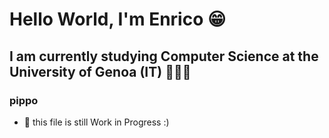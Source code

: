 # Hello World, I'm Enrico 😁

## I am currently studying Computer Science at the University of Genoa (IT) 🧑🏻‍💻

### pippo

-  🔭 this file is still Work in Progress :)
